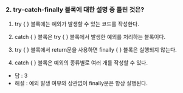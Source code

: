 ### 2. try-catch-finally 블록에 대한 설명 중 틀린 것은?

1) try { } 블록에는 예외가 발생할 수 있는 코드를 작성한다.

2) catch { } 블록은 try { } 블록에서 발생한 예외를 처리하는 블록이다.

3) try { } 블록에서 return문을 사용하면 finally { } 블록은 실행되지 않는다.

4) catch { } 블록은 예외의 종류별로 여러 개를 작성할 수 있다.

- 답 : 3
- 해설 : 예외 발생 여부와 상관없이 finally문은 항상 실행된다.